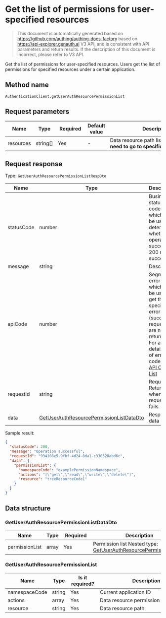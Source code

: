 # Get the list of permissions for user-specified resources

<!--
Warning⚠️:
Do not modify this document directly,
https://github.com/Authing/authing-docs-factory
Use this project to generate
-->

<LastUpdated />

> This document is automatically generated based on https://github.com/authing/authing-docs-factory based on https://api-explorer.genauth.ai V3 API, and is consistent with API parameters and return results. If the description of this document is incorrect, please refer to V3 API.

Get the list of permissions for user-specified resources. Users get the list of permissions for specified resources under a certain application.

## Method name

`AuthenticationClient.getUserAuthResourcePermissionList`

## Request parameters

| Name      | Type     | <div style="width:80px">Required</div> | Default value | <div style="width:300px">Description</div>                                    | <div style="width:200px"></div>Sample value</div>                                                  |
| --------- | -------- | -------------------------------------- | ------------- | ----------------------------------------------------------------------------- | -------------------------------------------------------------------------------------------------- |
| resources | string[] | Yes                                    | -             | Data resource path list, **Tree resources need to go to specific tree nodes** | `["strResourceCode","arrResourceCode","treeResourceCode/StructCode1/resourceStructChildrenCode1"]` |

## Request response

Type: `GetUserAuthResourcePermissionListRespDto`

| Name       | Type                                                                                             | Description                                                                                                                                                                                                                                                                                                                                    |
| ---------- | ------------------------------------------------------------------------------------------------ | ---------------------------------------------------------------------------------------------------------------------------------------------------------------------------------------------------------------------------------------------------------------------------------------------------------------------------------------------- |
| statusCode | number                                                                                           | Business status code, which can be used to determine whether the operation is successful. 200 means success.                                                                                                                                                                                                                                   |
| message    | string                                                                                           | Description                                                                                                                                                                                                                                                                                                                                    |
| apiCode    | number                                                                                           | Segmented error code, which can be used to get the specific error type (successful requests are not returned). For a detailed list of error codes, see: [API Code List](https://api-explorer.genauth.ai/?tag=group/%E5%BC%80%E5%8F%91%E5%87%86%E5%A4%87#tag/%E5%BC%80%E5%8F%91%E5%87%86%E5%A4%87/%E9%94%99%E8%AF%AF%E5%A4%84%E7%90%86/apiCode) |
| requestId  | string                                                                                           | Request ID. Returned when the request fails.                                                                                                                                                                                                                                                                                                   |
| data       | <a href="#GetUserAuthResourcePermissionListDataDto">GetUserAuthResourcePermissionListDataDto</a> | Response data                                                                                                                                                                                                                                                                                                                                  |

Sample result:

```json
{
  "statusCode": 200,
  "message": "Operation successful",
  "requestId": "934108e5-9fbf-4d24-8da1-c330328abd6c",
  "data": {
    "permissionList": {
      "namespaceCode": "examplePermissionNamespace",
      "actions": "[\"get\",\"read\",\"write\",\"delete\"]",
      "resource": "treeResourceCode1"
    }
  }
}
```

## Data structure

### <a id="GetUserAuthResourcePermissionListDataDto"></a> GetUserAuthResourcePermissionListDataDto

| Name           | Type  | <div style="width:80px">Required</div> | <div style="width:300px">Description</div>                                                                       | <div style="width:200px">Sample value</div> |
| -------------- | ----- | -------------------------------------- | ---------------------------------------------------------------------------------------------------------------- | ------------------------------------------- |
| permissionList | array | Yes                                    | Permission list Nested type: <a href="#GetUserAuthResourcePermissionList">GetUserAuthResourcePermissionList</a>. |                                             |

### <a id="GetUserAuthResourcePermissionList"></a> GetUserAuthResourcePermissionList

| Name          | Type   | <div style="width:80px">Is it required?</div> | <div style="width:300px">Description</div> | <div style="width:200px">Example value</div> |
| ------------- | ------ | --------------------------------------------- | ------------------------------------------ | -------------------------------------------- |
| namespaceCode | string | Yes                                           | Current application ID                     | `examplePermissionNamespace`                 |
| actions       | array  | Yes                                           | Data resource permission operation list    | `["get","read","write","delete"]`            |
| resource      | string | Yes                                           | Data resource path                         | `treeResourceCode1`                          |
